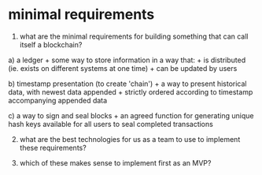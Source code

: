 # minimal requirements

1. what are the minimal requirements for building something that can call itself a blockchain?

  a) a ledger
    + some way to store information in a way that:
      + is distributed (ie. exists on different systems at one time)
      + can be updated by users

  b) timestamp presentation (to create 'chain')
    + a way to present historical data, with newest data appended
     + strictly ordered according to timestamp accompanying appended data

  c) a way to sign and seal blocks
      + an agreed function for generating unique hash keys available for all users to seal completed transactions

2. what are the best technologies for us as a team to use to implement these requirements?


3. which of these makes sense to implement first as an MVP?
